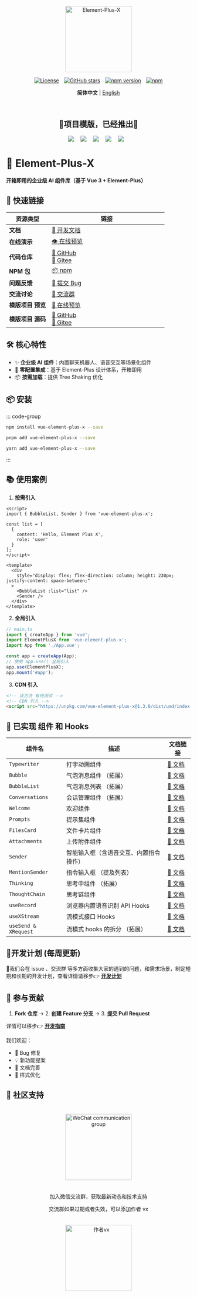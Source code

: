 <div align="center">
  <a href="https://element-plus-x.com">
    <img src="https://cdn.element-plus-x.com/element-plus-x.png" alt="Element-Plus-X" width="180" class="logo" />
  </a>
</div>

<div align="center">

[![License](https://img.shields.io/badge/license-MIT-blue)](https://github.com/HeJiaYue520/Element-Plus-X/blob/main/LICENSE)&emsp;[![GitHub stars](https://img.shields.io/github/stars/HeJiaYue520/Element-Plus-X)](https://github.com/HeJiaYue520/Element-Plus-X)&emsp;[![npm version](https://img.shields.io/npm/v/vue-element-plus-x)](https://www.npmjs.com/package/vue-element-plus-x)&emsp;[![npm](https://img.shields.io/npm/dm/vue-element-plus-x.svg)](https://www.npmjs.com/package/vue-element-plus-x)

</div>

<div align="center">

**简体中文** | [English](../en/introduce.md)

</div>&emsp;

<div align="center">
<h2>💖项目模版，已经推出💖</h2>
<img src="https://cdn.element-plus-x.com/chat/1.webp" />&emsp;
<img src="https://cdn.element-plus-x.com/demo.webp" calss="element-plus-x-bubble" />&emsp;
<img src="https://cdn.element-plus-x.com/demo1.webp" calss="element-plus-x-bubble" />&emsp;
<img src="https://cdn.element-plus-x.com/demo3.webp" calss="element-plus-x-bubble" />&emsp;
<img src="https://cdn.element-plus-x.com/demo4.webp" calss="element-plus-x-bubble" />&emsp;
</div>

# 🚀 Element-Plus-X

**开箱即用的企业级 AI 组件库（基于 Vue 3 + Element-Plus）**

## 📢 快速链接

| 资源类型          | <div style="width: 300px;" >链接</div>                                                                                     |
| ----------------- | -------------------------------------------------------------------------------------------------------------------------- |
| **文档**          | [📖 开发文档](https://element-plus-x.com)                                                                                  |
| **在线演示**      | [👁️ 在线预览](https://v.element-plus-x.com)                                                                                |
| **代码仓库**      | [🐙 GitHub](https://github.com/element-plus-x/Element-Plus-X) <br> [🚠 Gitee](https://gitee.com/he-jiayue/element-plus-x)  |
| **NPM 包**        | [📦 npm](https://www.npmjs.com/package/vue-element-plus-x)                                                                 |
| **问题反馈**      | [🐛 提交 Bug](https://github.com/element-plus-x/Element-Plus-X/issues)                                                     |
| **交流讨论**      | [🐒 交流群](https://github.com/element-plus-x/Element-Plus-X?tab=readme-ov-file#-%E7%A4%BE%E5%8C%BA%E6%94%AF%E6%8C%81)     |
| **模版项目 预览** | [👀 在线预览](https://chat.element-plus-x.com/)                                                                            |
| **模版项目 源码** | [🐙 GitHub](https://github.com/HeJiaYue520/ruoyi-element-ai) <br> [🚠 Gitee](https://gitee.com/he-jiayue/ruoyi-element-ai) |

## 🛠️ 核心特性

- ✨ **企业级 AI 组件**：内置聊天机器人、语音交互等场景化组件
- 🚀 **零配置集成**：基于 Element-Plus 设计体系，开箱即用
- 📦 **按需加载**：提供 Tree Shaking 优化

## 📦 安装

::: code-group

```sh [npm]
npm install vue-element-plus-x --save
```

```sh [pnpm]
pnpm add vue-element-plus-x --save
```

```sh [yarn]
yarn add vue-element-plus-x --save
```

:::

## 📚 使用案例

1. **按需引入**

```vue
<script>
import { BubbleList, Sender } from 'vue-element-plus-x';

const list = [
  {
    content: 'Hello, Element Plus X',
    role: 'user'
  }
];
</script>

<template>
  <div
    style="display: flex; flex-direction: column; height: 230px; justify-content: space-between;"
  >
    <BubbleList :list="list" />
    <Sender />
  </div>
</template>
```

2. **全局引入**

```ts
// main.ts
import { createApp } from 'vue';
import ElementPlusX from 'vue-element-plus-x';
import App from './App.vue';

const app = createApp(App);
// 使用 app.use() 全局引入
app.use(ElementPlusX);
app.mount('#app');
```

3. **CDN 引入**

```html
<!-- 该方法 有待测试 -->
<!-- CDN 引入 -->
<script src="https://unpkg.com/vue-element-plus-x@1.3.0/dist/umd/index.js"></script>
```

## 🌟 已实现 组件 和 Hooks

| 组件名               | 描述                                   | 文档链接                                                        |
| -------------------- | -------------------------------------- | --------------------------------------------------------------- |
| `Typewriter`         | 打字动画组件                           | [📄 文档](https://element-plus-x.com/components/typewriter/)    |
| `Bubble`             | 气泡消息组件 （拓展）                  | [📄 文档](https://element-plus-x.com/components/bubble/)        |
| `BubbleList`         | 气泡消息列表 （拓展）                  | [📄 文档](https://element-plus-x.com/components/bubbleList/)    |
| `Conversations`      | 会话管理组件 （拓展）                  | [📄 文档](https://element-plus-x.com/components/conversations/) |
| `Welcome`            | 欢迎组件                               | [📄 文档](https://element-plus-x.com/components/welcome/)       |
| `Prompts `           | 提示集组件                             | [📄 文档](https://element-plus-x.com/components/prompts/)       |
| `FilesCard`          | 文件卡片组件                           | [📄 文档](https://element-plus-x.com/components/filesCard/)     |
| `Attachments`        | 上传附件组件                           | [📄 文档](https://element-plus-x.com/components/attachments/)   |
| `Sender`             | 智能输入框（含语音交互、内置指令操作） | [📄 文档](https://element-plus-x.com/components/sender/)        |
| `MentionSender`      | 指令输入框 （提及列表）                | [📄 文档](https://element-plus-x.com/components/mentionSender/) |
| `Thinking`           | 思考中组件 （拓展）                    | [📄 文档](https://element-plus-x.com/components/thinking/)      |
| `ThoughtChain`       | 思考链组件                             | [📄 文档](https://element-plus-x.com/components/thoughtChain/)  |
| `useRecord`          | 浏览器内置语音识别 API Hooks           | [📄 文档](https://element-plus-x.com/components/useRecord/)     |
| `useXStream`         | 流模式接口 Hooks                       | [📄 文档](https://element-plus-x.com/components/useXStream/)    |
| `useSend & XRequest` | 流模式 hooks 的拆分 （拓展）           | [📄 文档](https://element-plus-x.com/components/useSend/)       |

## 🎯开发计划 (每周更新)

🎀我们会在 issue 、交流群 等多方面收集大家的遇到的问题，和需求场景，制定短期和长期的开发计划，查看详情请移步👉 **[开发计划](https://element-plus-x.com/roadmap.html)**

## 🤝 参与贡献

1. **Fork 仓库** → 2. **创建 Feature 分支** → 3. **提交 Pull Request**

详情可以移步👉 **[开发指南](https://element-plus-x.com/guide/develop.html)**

我们欢迎：

- 🐛 Bug 修复
- 💡 新功能提案
- 📝 文档完善
- 🎨 样式优化

## 👥 社区支持

<div align="center">
<img src="https://cdn.element-plus-x.com/vx-2025-07-21.png" alt="WeChat communication group" width="180" style="margin: 20px;" />
<p>加入微信交流群，获取最新动态和技术支持</p>

<p>交流群如果过期或者失效，可以添加作者 vx</p>
<img src="https://cdn.element-plus-x.com/element-plus-x-author-vx.png" alt="作者vx" width="180" style="margin: 20px;" />
</div>

